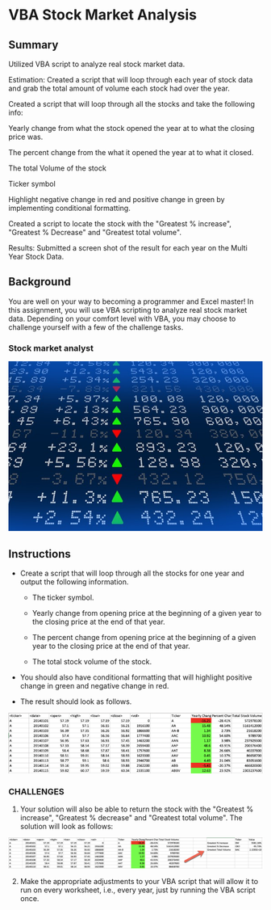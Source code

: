 # VBA Stock Market Analysis

## Summary
Utilized VBA script to analyze real stock market data.

Estimation:
Created a script that will loop through each year of stock data and grab the total amount of volume each stock had over the year.

Created a script that will loop through all the stocks and take the following info:

Yearly change from what the stock opened the year at to what the closing price was.

The percent change from the what it opened the year at to what it closed.

The total Volume of the stock

Ticker symbol

Highlight negative change in red and positive change in green by implementing conditional formatting.

Created a script to locate the stock with the "Greatest % increase", "Greatest % Decrease" and "Greatest total volume".

Results:
Submitted a screen shot of the result for each year on the Multi Year Stock Data.

## Background

You are well on your way to becoming a programmer and Excel master! In this assignment, you will use VBA scripting to analyze real stock market data. Depending on your comfort level with VBA, you may choose to challenge yourself with a few of the challenge tasks.

### Stock market analyst

![stock Market](Images/stockmarket.jpg)

## Instructions

* Create a script that will loop through all the stocks for one year and output the following information.

  * The ticker symbol.

  * Yearly change from opening price at the beginning of a given year to the closing price at the end of that year.

  * The percent change from opening price at the beginning of a given year to the closing price at the end of that year.

  * The total stock volume of the stock.

* You should also have conditional formatting that will highlight positive change in green and negative change in red.

* The result should look as follows.

![moderate_solution](Images/moderate_solution.png)

### CHALLENGES

1. Your solution will also be able to return the stock with the "Greatest % increase", "Greatest % decrease" and "Greatest total volume". The solution will look as follows:

![hard_solution](Images/hard_solution.png)

2. Make the appropriate adjustments to your VBA script that will allow it to run on every worksheet, i.e., every year, just by running the VBA script once.
